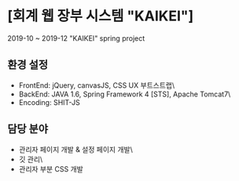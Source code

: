 # [회계 웹 장부 시스템 "KAIKEI"]
2019-10 ~ 2019-12 "KAIKEI" spring project

## 환경 설정
* FrontEnd: jQuery, canvasJS, CSS UX 부트스트랩\
* BackEnd: JAVA 1.6, Spring Framework 4 [STS], Apache Tomcat7\
* Encoding: SHIT-JS

## 담당 분야
* 관리자 페이지 개발 & 설정 페이지 개발\
* 깃 관리\
* 관리자 부분 CSS 개발


